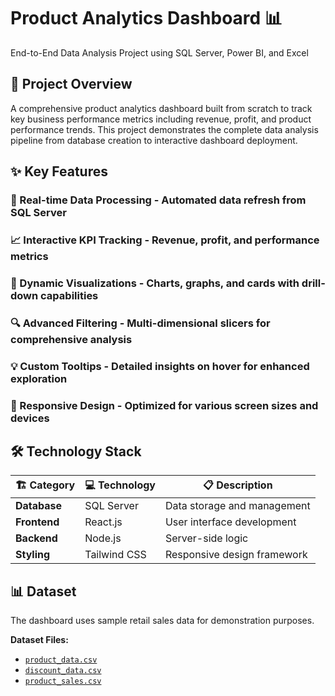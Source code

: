 # Product Analytics Dashboard 📊
End-to-End Data Analysis Project using SQL Server, Power BI, and Excel

## 🎯 Project Overview
A comprehensive product analytics dashboard built from scratch to track key business performance metrics including revenue, profit, and product performance trends. This project demonstrates the complete data analysis pipeline from database creation to interactive dashboard deployment.

## ✨ Key Features

### 🔄 Real-time Data Processing - Automated data refresh from SQL Server
### 📈 Interactive KPI Tracking - Revenue, profit, and performance metrics
### 🎨 Dynamic Visualizations - Charts, graphs, and cards with drill-down capabilities
### 🔍 Advanced Filtering - Multi-dimensional slicers for comprehensive analysis
### 💡 Custom Tooltips - Detailed insights on hover for enhanced exploration
### 📱 Responsive Design - Optimized for various screen sizes and devices

## 🛠️ Technology Stack
| 🏗️ Category | 💻 Technology | 📋 Description |
|--------------|---------------|----------------|
| **Database** | SQL Server | Data storage and management |
| **Frontend** | React.js | User interface development |
| **Backend** | Node.js | Server-side logic |
| **Styling** | Tailwind CSS | Responsive design framework |

## 📊 Dataset

The dashboard uses sample retail sales data for demonstration purposes.

**Dataset Files:**
- [`product_data.csv`]((https://github.com/alex1198/Product-Analysis-Dashboard/blob/main/Product_data.csv)) 
- [`discount_data.csv`]((https://github.com/alex1198/Product-Analysis-Dashboard/blob/main/discount_data.csv)) 
- [`product_sales.csv`](https://github.com/alex1198/Product-Analysis-Dashboard/blob/main/product_sales.csv) 

